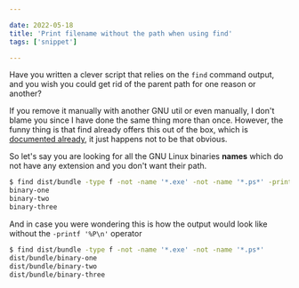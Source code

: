 ```yaml
---

date: 2022-05-18
title: 'Print filename without the path when using find'
tags: ['snippet']

---
```


<!--more-->

Have you written a clever script that relies on the `find` command output, and
you wish you could get rid of the parent path for one reason or another?

If you remove it manually with another GNU util or even manually, I don't blame
you since I have done the same thing more than once. However, the funny thing is
that find already offers this out of the box, which is
[documented already](https://www.gnu.org/software/findutils/manual/html_mono/find.html#Name-Directives),
it just happens not to be that obvious.

So let's say you are looking for all the GNU Linux binaries **names** which do
not have any extension and you don't want their path.

```sh
$ find dist/bundle -type f -not -name '*.exe' -not -name '*.ps*' -printf '%P\n'
binary-one
binary-two
binary-three
```

And in case you were wondering this is how the output would look like without
the `-printf '%P\n'` operator

```sh
$ find dist/bundle -type f -not -name '*.exe' -not -name '*.ps*'
dist/bundle/binary-one
dist/bundle/binary-two
dist/bundle/binary-three
```
